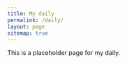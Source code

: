 ```yaml
---
title: My daily
permalink: /daily/
layout: page
sitemap: true 
---
```


This is a placeholder page for my daily.
